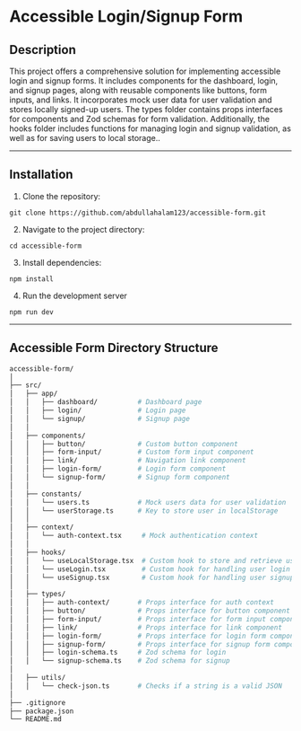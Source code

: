 # Accessible Login/Signup Form

## Description

This project offers a comprehensive solution for implementing accessible login and signup forms. It includes components for the dashboard, login, and signup pages, along with reusable components like buttons, form inputs, and links. It incorporates mock user data for user validation and stores locally signed-up users. The types folder contains props interfaces for components and Zod schemas for form validation. Additionally, the hooks folder includes functions for managing login and signup validation, as well as for saving users to local storage..

---

## Installation

1. Clone the repository:

```
git clone https://github.com/abdullahalam123/accessible-form.git
```

2. Navigate to the project directory:

```
cd accessible-form
```

3. Install dependencies:

```
npm install
```

4. Run the development server

```
npm run dev
```

---

## Accessible Form Directory Structure

```bash
accessible-form/
│
├── src/
│   ├── app/
│   │   ├── dashboard/          # Dashboard page
│   │   ├── login/              # Login page
│   │   └── signup/             # Signup page
│   │
│   ├── components/
│   │   ├── button/             # Custom button component
│   │   ├── form-input/         # Custom form input component
│   │   ├── link/               # Navigation link component
│   │   ├── login-form/         # Login form component
│   │   └── signup-form/        # Signup form component
│   │
│   ├── constants/
│   │   └── users.ts            # Mock users data for user validation
│   │   └── userStorage.ts      # Key to store user in localStorage
│   │
│   ├── context/
│   │   └── auth-context.tsx     # Mock authentication context
│   │
│   ├── hooks/
│   │   └── useLocalStorage.tsx  # Custom hook to store and retrieve users from local storage
│   │   └── useLogin.tsx         # Custom hook for handling user login
│   │   └── useSignup.tsx        # Custom hook for handling user signup
│   │
│   ├── types/
│   │   ├── auth-context/       # Props interface for auth context
│   │   ├── button/             # Props interface for button component
│   │   ├── form-input/         # Props interface for form input component
│   │   ├── link/               # Props interface for link component
│   │   ├── login-form/         # Props interface for login form component
│   │   ├── signup-form/        # Props interface for signup form component
│   │   ├── login-schema.ts     # Zod schema for login
│   │   └── signup-schema.ts    # Zod schema for signup
│
│   ├── utils/
│   │   └── check-json.ts       # Checks if a string is a valid JSON
│
├── .gitignore
├── package.json
└── README.md
```
